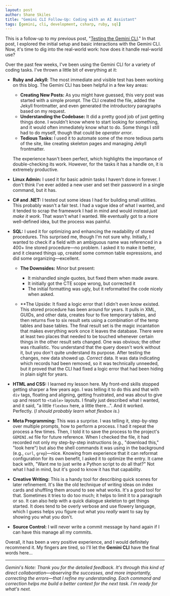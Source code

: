 ```yaml
---
layout: post
author: Shane Skiles
title: "Gemini CLI Follow-Up: Coding with an AI Assistant"
tags: [gemini, cli, development, csharp, ruby, sql]
---
```


This is a follow-up to my previous post, "[Testing the Gemini CLI](/gemini-cli)." In that post, I explored the initial setup and basic interactions with the Gemini CLI. Now, it's time to dig into the real-world work: how does it handle real-world use?

Over the past few weeks, I've been using the Gemini CLI for a variety of coding tasks. I've thrown a little bit of everything at it:

*   **Ruby and Jekyll:** The most immediate and visible test has been working on this blog. The Gemini CLI has been helpful in a few key areas:
    *   **Creating New Posts:** As you might have guessed, this very post was started with a simple prompt. The CLI created the file, added the Jekyll frontmatter, and even generated the introductory paragraphs based on my request.
    *   **Understanding the Codebase:** It did a pretty good job of just getting things done. I wouldn't know where to start looking for something, and it would often immediately know what to do. Some things I still had to do myself, though that could be *operator error*.
    *   **Tedious Tasks:** I used it to automate some of the more tedious parts of the site, like creating skeleton pages and managing Jekyll frontmatter.

    The experience hasn't been perfect, which highlights the importance of double-checking its work. However, for the tasks it has a handle on, it is extremely productive.

*   **Linux Admin:** I used it for basic admin tasks I haven't done in forever. I don't think I've ever added a new user and set their password in a single command, but it has.

*   **C# and .NET:** I tested out some ideas I had for building small utilities. This probably wasn't a fair test. I had a vague idea of what I wanted, and it tended to scrap the framework I had in mind and would instead *just make it work*. That wasn't what I wanted. We eventually got to a more well-defined idea, but the process was painful.

*   **SQL:** I used it for optimizing and enhancing the readability of stored procedures. This surprised me, though I'm not sure why. Initially, I wanted to check if a field with an ambiguous name was referenced in a 400+ line stored procedure—no problem. I asked it to make it better, and it cleaned things up, created some common table expressions, and did some organizing—excellent.

    *   **The Downsides:** Minor but present: 
        *   It mishandled single quotes, but fixed them when made aware.
        *   It initially got the CTE scope wrong, but corrected it
        *   The initial formatting was ugly, but it reformatted the code nicely when asked.

    *   **The Upside: It fixed a logic error that I didn't even know existed. This stored procedure has been around for years. It pulls in XML, GUIDs, and other data, creates four to five temporary tables, and then returns five to six result sets using a combination of the temp tables and base tables. The final result set is the magic incantation that makes everything work once it leaves the database. There were at least two places that needed to be touched whenever certain things in the other result sets changed. One was obvious; the other was ritualistic. You understand that the query doesn't work without it, but you don't quite understand its purpose. After testing the changes, new data showed up. *Correct* data. It was data indicating which records had been removed, so it was technically unneeded, but it proved that the CLI had fixed a logic error that had been hiding in plain sight for years.

*   **HTML and CSS:** I learned my lesson here. My front-end skills stopped getting sharper a few years ago. I was telling it to do this and that with `div` tags, floating and aligning, getting frustrated, and was about to give up and resort to `<table>` layouts. I finally just described what I wanted, and it said, "a little `flexbox` here, a little there...". And it worked. Perfectly. (*I should probably learn what flexbox is.*)

*   **Meta Programming:** This was a surprise. I was telling it, step-by-step over multiple prompts, how to perform a process. I had it repeat the process a few times. Then, I told it to save the process to the project's `GEMINI.md` file for future reference. When I checked the file, it had recorded not only my step-by-step instructions (e.g., "download this," "look here") but also the shell commands it was using in the background (e.g., `curl`, `grep`)—nice. Knowing from experience that it can reformat configuration for its own benefit, I asked it to optimize the entry. It came back with, "Want me to just write a Python script to do all that?" Not what I had in mind, but it's good to know it has that capability.

*   **Creative Writing:** This is a handy tool for describing quick scenes for later refinement. It's like the old technique of writing ideas on index cards and shuffling them around to see what works. It's a good tool for that. Sometimes it tries to do too much; it helps to limit it to a paragraph or so. It can also help with a quick dialogue skeleton to get things started. It does tend to be overly verbose and use flowery language, which I guess helps you figure out what you *really* want to say by showing you what you don't.

*   **Source Control:** I will never write a commit message by hand again if I can have this manage all my commits.

Overall, it has been a very positive experience, and I would definitely recommend it. My fingers are tired, so I'll let the **Gemini CLI** have the final words here...

---
*Gemini's Note: Thank you for the detailed feedback. It's through this kind of direct collaboration—observing the successes, and more importantly, correcting the errors—that I refine my understanding. Each command and correction helps me build a better context for the next task. I'm ready for what's next.*
